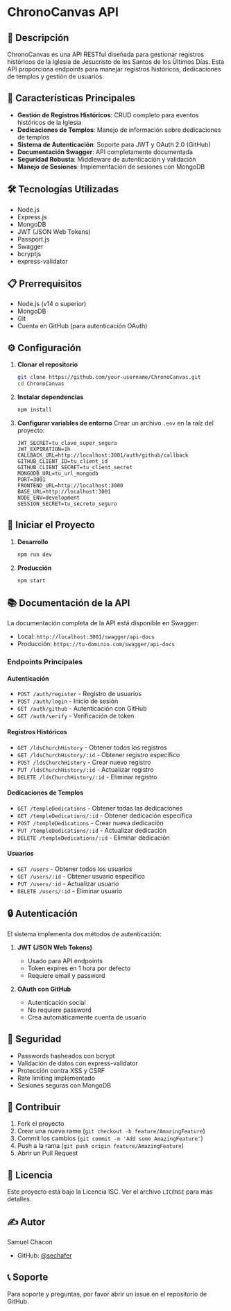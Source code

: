 # ChronoCanvas API

## 🌟 Descripción
ChronoCanvas es una API RESTful diseñada para gestionar registros históricos de la Iglesia de Jesucristo de los Santos de los Últimos Días. Esta API proporciona endpoints para manejar registros históricos, dedicaciones de templos y gestión de usuarios.

## 🚀 Características Principales

- **Gestión de Registros Históricos**: CRUD completo para eventos históricos de la Iglesia
- **Dedicaciones de Templos**: Manejo de información sobre dedicaciones de templos
- **Sistema de Autenticación**: Soporte para JWT y OAuth 2.0 (GitHub)
- **Documentación Swagger**: API completamente documentada
- **Seguridad Robusta**: Middleware de autenticación y validación
- **Manejo de Sesiones**: Implementación de sesiones con MongoDB

## 🛠️ Tecnologías Utilizadas

- Node.js
- Express.js
- MongoDB
- JWT (JSON Web Tokens)
- Passport.js
- Swagger
- bcryptjs
- express-validator

## 📋 Prerrequisitos

- Node.js (v14 o superior)
- MongoDB
- Git
- Cuenta en GitHub (para autenticación OAuth)

## ⚙️ Configuración

1. **Clonar el repositorio**
   ```bash
   git clone https://github.com/your-username/ChronoCanvas.git
   cd ChronoCanvas
   ```

2. **Instalar dependencias**
   ```bash
   npm install
   ```

3. **Configurar variables de entorno**
   Crear un archivo `.env` en la raíz del proyecto:
   ```env
   JWT_SECRET=tu_clave_super_segura
   JWT_EXPIRATION=1h
   CALLBACK_URL=http://localhost:3001/auth/github/callback
   GITHUB_CLIENT_ID=tu_client_id
   GITHUB_CLIENT_SECRET=tu_client_secret
   MONGODB_URL=tu_url_mongodb
   PORT=3001
   FRONTEND_URL=http://localhost:3000
   BASE_URL=http://localhost:3001
   NODE_ENV=development
   SESSION_SECRET=tu_secreto_seguro
   ```

## 🚀 Iniciar el Proyecto

1. **Desarrollo**
   ```bash
   npm run dev
   ```

2. **Producción**
   ```bash
   npm start
   ```

## 📚 Documentación de la API

La documentación completa de la API está disponible en Swagger:
- Local: `http://localhost:3001/swagger/api-docs`
- Producción: `https://tu-dominio.com/swagger/api-docs`

### Endpoints Principales

#### Autenticación
- `POST /auth/register` - Registro de usuarios
- `POST /auth/login` - Inicio de sesión
- `GET /auth/github` - Autenticación con GitHub
- `GET /auth/verify` - Verificación de token

#### Registros Históricos
- `GET /ldsChurchHistory` - Obtener todos los registros
- `GET /ldsChurchHistory/:id` - Obtener registro específico
- `POST /ldsChurchHistory` - Crear nuevo registro
- `PUT /ldsChurchHistory/:id` - Actualizar registro
- `DELETE /ldsChurchHistory/:id` - Eliminar registro

#### Dedicaciones de Templos
- `GET /templeDedications` - Obtener todas las dedicaciones
- `GET /templeDedications/:id` - Obtener dedicación específica
- `POST /templeDedications` - Crear nueva dedicación
- `PUT /templeDedications/:id` - Actualizar dedicación
- `DELETE /templeDedications/:id` - Eliminar dedicación

#### Usuarios
- `GET /users` - Obtener todos los usuarios
- `GET /users/:id` - Obtener usuario específico
- `PUT /users/:id` - Actualizar usuario
- `DELETE /users/:id` - Eliminar usuario

## 🔒 Autenticación

El sistema implementa dos métodos de autenticación:

1. **JWT (JSON Web Tokens)**
   - Usado para API endpoints
   - Token expires en 1 hora por defecto
   - Requiere email y password

2. **OAuth con GitHub**
   - Autenticación social
   - No requiere password
   - Crea automáticamente cuenta de usuario

## 🔐 Seguridad

- Passwords hasheados con bcrypt
- Validación de datos con express-validator
- Protección contra XSS y CSRF
- Rate limiting implementado
- Sesiones seguras con MongoDB

## 🤝 Contribuir

1. Fork el proyecto
2. Crear una nueva rama (`git checkout -b feature/AmazingFeature`)
3. Commit los cambios (`git commit -m 'Add some AmazingFeature'`)
4. Push a la rama (`git push origin feature/AmazingFeature`)
5. Abrir un Pull Request

## 📝 Licencia

Este proyecto está bajo la Licencia ISC. Ver el archivo `LICENSE` para más detalles.

## ✍️ Autor

Samuel Chacon
- GitHub: [@sechafer](https://github.com/sechafer)

## 📞 Soporte

Para soporte y preguntas, por favor abrir un issue en el repositorio de GitHub.
